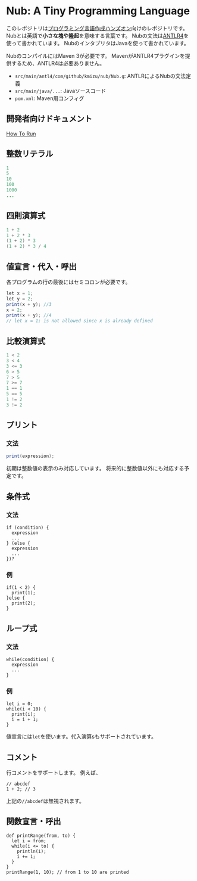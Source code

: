 # Nub: A Tiny Programming Language

このレポジトリは[プログラミング言語作成ハンズオン](https://connpass.com/event/41184/)向けのレポジトリです。
Nubとは英語で**小さな塊や隆起**を意味する言葉です。
Nubの文法は[ANTLR4](http://www.antlr.org/)を使って書かれています。
NubのインタプリタはJavaを使って書かれています。

NubのコンパイルにはMaven 3が必要です。
MavenがANTLR4プラグインを提供するため、ANTLR4は必要ありません。

* `src/main/antl4/com/github/kmizu/nub/Nub.g`: ANTLRによるNubの文法定義
* `src/main/java/...`: Javaソースコード
* `pom.xml`: Maven用コンフィグ

## 開発者向けドキュメント

[How To Run](HOW_TO_RUN.html)

## 整数リテラル

```java
1
5
10
100
1000
...
```

## 四則演算式

```java
1 + 2
1 + 2 * 3
(1 + 2) * 3
(1 + 2) * 3 / 4
```

## 値宣言・代入・呼出

各プログラムの行の最後にはセミコロンが必要です。

```java
let x = 1;
let y = 2;
print(x + y); //3
x = 2;
print(x + y); //4
// let x = 1; is not allowed since x is already defined
```

## 比較演算式

```java
1 < 2
3 < 4
3 <= 3
6 > 5
7 > 5
7 >= 7
1 == 1
5 == 5
1 != 2
3 != 2
```

## プリント

### 文法

```java
print(expression);
```

初期は整数値の表示のみ対応しています。
将来的に整数値以外にも対応する予定です。

## 条件式

### 文法

```
if (condition) {
  expression
  ...
} (else {
  expression
  ...
})?
```

### 例

```
if(1 < 2) {
  print(1);
}else {
  print(2);
}
```

## ループ式

### 文法

```
while(condition) {
  expression
  ...
}
```

### 例

```
let i = 0;
while(i < 10) {
  print(i);
  i = i + 1;
}
```

値宣言には`let`を使います。代入演算sもサポートされています。

## コメント

行コメントをサポートします。
例えば、

```
// abcdef
1 + 2; // 3
```

上記の`//abcdef`は無視されます。

## 関数宣言・呼出

```
def printRange(from, to) {
  let i = from;
  while(i <= to) {
    println(i);
    i += 1;
  }
}
printRange(1, 10); // from 1 to 10 are printed
```

